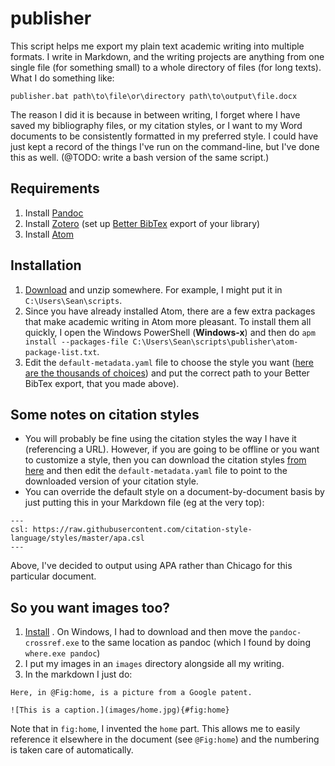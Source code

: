 # publisher

This script helps me export my plain text academic writing into multiple formats. I write in Markdown, and the writing projects are anything from one single file (for something small) to a whole directory of files (for long texts). What I do something like:

```
publisher.bat path\to\file\or\directory path\to\output\file.docx
```

The reason I did it is because in between writing, I forget where I have saved my bibliography files, or my citation styles, or I want to my Word documents to be consistently formatted in my preferred style. I could have just kept a record of the things I've run on the command-line, but I've done this as well. (@TODO: write a bash version of the same script.)

## Requirements

1. Install [Pandoc](https://pandoc.org/installing.html)
2. Install [Zotero](https://www.zotero.org/download/) (set up [Better BibTex](https://github.com/retorquere/zotero-better-bibtex) export of your library)
3. Install [Atom](https://atom.io/)

## Installation

1. [Download](https://github.com/sdockray/publisher/archive/master.zip) and unzip somewhere. For example, I might put it in `C:\Users\Sean\scripts`.
2. Since you have already installed Atom, there are a few extra packages that make academic writing in Atom more pleasant. To install them all quickly, I open the Windows PowerShell (**Windows-x**) and then do `apm install --packages-file C:\Users\Sean\scripts\publisher\atom-package-list.txt`.
3. Edit the `default-metadata.yaml` file to choose the style you want ([here are the thousands of choices](https://github.com/citation-style-language/styles)) and put the correct path to your Better BibTex export, that you made above).

## Some notes on citation styles

* You will probably be fine using the citation styles the way I have it (referencing a URL). However, if you are going to be offline or you want to customize a style, then you can download the citation styles [from here](https://github.com/citation-style-language/styles) and then edit the `default-metadata.yaml` file to point to the downloaded version of your citation style.
* You can override the default style on a document-by-document basis by just putting this in your Markdown file (eg at the very top):

```
---
csl: https://raw.githubusercontent.com/citation-style-language/styles/master/apa.csl
---
```

Above, I've decided to output using APA rather than Chicago for this particular document.

## So you want images too?

1. [Install](https://github.com/lierdakil/pandoc-crossref) . On Windows, I had to download and then move the `pandoc-crossref.exe` to the same location as pandoc (which I found by doing `where.exe pandoc`)
2. I put my images in an `images` directory alongside all my writing.
3. In the markdown I just do:

```
Here, in @Fig:home, is a picture from a Google patent.

![This is a caption.](images/home.jpg){#fig:home}
```

Note that in `fig:home`, I invented the `home` part. This allows me to easily reference it elsewhere in the document (see `@Fig:home`) and the numbering is taken care of automatically.
